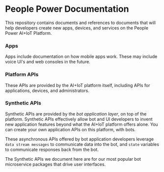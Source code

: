 # People Power Documentation

This repository contains documents and references to documents that will help developers create new apps, devices, and services on the People Power AI+IoT Platform.

### Apps

Apps include documentation on how mobile apps work. These may include voice UI's and web consoles in the future.

### Platform APIs

These APIs are provided by the AI+IoT platform itself, including APIs for applications, devices, and administrators.

### Synthetic APIs

Synthetic APIs are provided by the *bot application layer*, on top of the platform. Synthetic APIs effectively allow bot and UI developers to invent new application features beyond what the AI+IoT platform offers alone. You can create your own application APIs on this platform, with bots.

These asynchronous APIs offered by bot application developers leverage `data stream messages` to communicate data into the bot, and `state` variables to communicate responses back from the bot. 

The Synthetic APIs we document here are for our most popular bot microservice packages that drive user interfaces.
